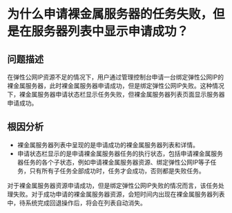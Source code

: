# 为什么申请裸金属服务器的任务失败，但是在服务器列表中显示申请成功？<a name="bms_faq_0019"></a>

## 问题描述<a name="section6720837161158"></a>

在弹性公网IP资源不足的情况下，用户通过管理控制台申请一台绑定弹性公网IP的裸金属服务器，此时裸金属服务器申请成功，但是绑定弹性公网IP失败。这种情况下，裸金属服务器申请状态栏显示任务失败，但裸金属服务器列表页面显示服务器申请成功。

## 根因分析<a name="section26118472161749"></a>

-   裸金属服务器列表中呈现的是申请成功的裸金属服务器列表和详情。
-   申请状态栏显示的是申请裸金属服务器任务的执行状态，包括申请裸金属服务器任务的各个子状态，例如申请裸金属服务器资源、绑定弹性公网IP等子任务，只有所有子任务全部成功时，任务才会成功，否则都是失败任务。

对于裸金属服务器资源申请成功，但是绑定弹性公网IP失败的情况而言，该任务处理失败。对于成功申请的裸金属服务器资源，会短时间内出现在裸金属服务器列表中，待系统完成回退操作后，将会在列表自动消失。

